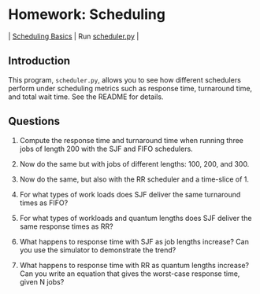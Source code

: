# Homework: Scheduling

| [Scheduling Basics](http://www.cs.wisc.edu/~remzi/OSTEP/cpu-sched.pdf) | Run [scheduler.py](https://github.com/chu-aie/os-2024/tree/main/src/ostep-homework/cpu-sched) |

## Introduction

This program, `scheduler.py`, allows you to see how different schedulers perform under scheduling metrics such as response time, turnaround time, and total wait time. See the README for details.

## Questions

1. Compute the response time and turnaround time when running three jobs of length 200 with the SJF and FIFO schedulers.

2. Now do the same but with jobs of different lengths: 100, 200, and 300.

3. Now do the same, but also with the RR scheduler and a time-slice of 1.

4. For what types of work loads does SJF deliver the same turnaround times as FIFO?

5. For what types of workloads and quantum lengths does SJF deliver the same response times as RR?

6. What happens to response time with SJF as job lengths increase? Can you use the simulator to demonstrate the trend?

7. What happens to response time with RR as quantum lengths increase? Can you write an equation that gives the worst-case response time, given N jobs?
